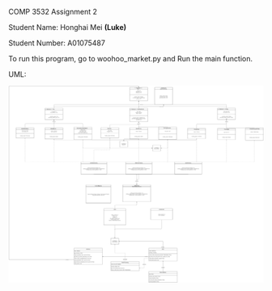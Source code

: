 COMP 3532 Assignment 2

Student Name: Honghai Mei **(Luke)**

Student Number: A01075487

To run this program, go to woohoo_market.py and 
Run the main function.

UML:

![image](https://github.com/Bmeimei/3532_A01075487/blob/master/Assignments/Assignment2/Assignment2.png)
